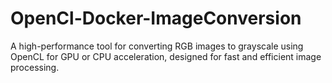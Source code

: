 # OpenCl-Docker-ImageConversion
A high-performance tool for converting RGB images to grayscale using OpenCL for GPU or CPU acceleration, designed for fast and efficient image processing.
